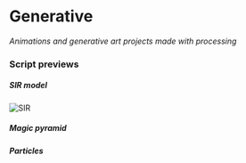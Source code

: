 # Generative

*Animations and generative art projects made with processing*


### Script previews

##### SIR model
![SIR](https://user-images.githubusercontent.com/65973207/154506111-3cb43b97-8c79-411c-85a5-483f01ab3ffd.gif)


##### Magic pyramid


##### Particles
